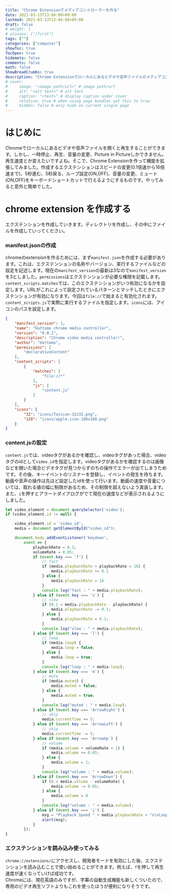 ```yaml
---
title: "Chrome Extensionでメディアコントローラーを作る"
date: 2021-03-13T13:04:08+09:00
lastmod: 2021-03-13T13:04:08+09:00
draft: false
# weight: 1
# aliases: ["/first"]
tags: [""]
categories: ["computer"]
showToc: true
TocOpen: true
hidemeta: false
comments: false
math: false
ShowBreadCrumbs: true
description: "Chrome Extensionでローカルにあるビデオや音声ファイルのメディアコントローラーの拡張を作成していきます!"
# cover:
#     image: "<image path/url>" # image path/url
#     alt: "<alt text>" # alt text
#     caption: "<text>" # display caption under cover
#     relative: true # when using page bundles set this to true
#     hidden: false # only hide on current single page
---
```

# はじめに
Chromeでローカルにあるビデオや音声ファイルを開くと再生することができます。しかし、一時停止、再生、音量の変更、Picture in Pictureしかできません。再生速度とか変えたいですよね。そこで、Chrome Extensionを作って機能を拡張してみました。作成するエクステンションはスピードの変更(0.1倍速から16倍速まで)、5秒進む、5秒戻る、ループ設定(ON,OFF)、音量の変更、ミュート(ON,OFF)をキーボードショートカットで行えるようにするものです。やってみると意外と簡単でした。

# chrome extension を作成する
エクステンションを作成していきます。ディレクトリを作成し、その中にファイルを作成していってください。
### manifest.jsonの作成
chromeのextensionを作るためには、まず`manifest.json`を作成する必要があります。これは、エクステンションの名称やバージョン、実行するファイルなどの設定を記述します。現在の`manifest_version`の最新は3なので`manifest_version`を3としました。`permissions`はエクステンションが必要な権限を記載します。`content_scripts.matches`では、このエクステンションがいつ有効になるかを設定します。URLがこれによって設定されているパターンとマッチしたときにエクステンションが有効になります。今回は`file://`で始まると有効化されます。`content_scripts.js`で実際に実行するファイルを指定します。`icons`には、アイコンのパスを設定します。
```json
{
    "manifest_version": 3,
    "name": "Hattomo chrome media controller",
    "version": "0.0.1",
    "description": "Chrome video media controller!",
    "author": "Hattomo",
    "permissions": [
        "declarativeContent"
    ],
    "content_scripts": [
        {
            "matches": [
                "file://*"
            ],
            "js": [
                "content.js"
            ]
        }
    ],
    "icons": {
        "32": "icons/favicon-32x32.png",
        "128": "icons/apple-icon-180x180.png"
    }
}
```
### content.jsの設定
`content.js`では、videoタグがあるかを確認し、videoタグがあった場合、videoタグのidとして`video_id`を指定します。videoタグがあるかを確認するのは画像などを開いた場合ビデオタグが見つからずのちの操作でエラーが出てしまうためです。その後、キーイベントのリスナーを登録し、イベントの発生を待ちます。動画や音声の操作は先ほど設定したidを使って行います。動画の速度や音量については、取れる値の幅に制限があるため、その制限を超えないよう実装します。また、`i`を押すとアラートダイアログがでて現在の速度などが表示されるようにしました。

```js
let video_element = document.querySelector('video');
if (video_element.id != null) {

    video_element.id = 'video_id';
    media = document.getElementById("video_id");

    document.body.addEventListener('keydown',
        event => {
            playbackRate = 0.1;
            volumeRate = 0.05;
            if (event.key === 'f') {
                // fast 
                if (media.playbackRate + playbackRate < 16) {
                    media.playbackRate += 0.1
                } else {
                    media.playbackRate = 16
                }
                console.log("fast : " + media.playbackRate);
            } else if (event.key === 's') {
                // slow
                if (0.1 < media.playbackRate - playbackRate) {
                    media.playbackRate -= 0.1;
                } else {
                    media.playbackRate = 0.1;
                }
                console.log("slow : " + media.playbackRate);
            } else if (event.key === 'l') {
                // loop
                if (media.loop) {
                    media.loop = false;
                } else {
                    media.loop = true;
                }
                console.log("loop : " + media.loop);
            } else if (event.key === 'm') {
                // mute
                if (media.muted) {
                    media.muted = false;
                } else {
                    media.muted = true;
                }
                console.log("muted : " + media.loop);
            } else if (event.key === 'ArrowRight') {
                // skip
                media.currentTime += 5;
            } else if (event.key === 'ArrowLeft') {
                // skip
                media.currentTime -= 5;
            } else if (event.key === 'ArrowUp') {
                // volume
                if (media.volume + volumeRate < 1) {
                    media.volume += 0.05;
                } else {
                    media.volume = 1;
                }
                console.log("volume : " + media.volume);
            } else if (event.key === 'ArrowDown') {
                if (0 < media.volume - volumeRate) {
                    media.volume -= 0.05;
                } else {
                    media.volume = 0
                }
                console.log("volume : " + media.volume);
            } else if (event.key === 'i') {
                msg = "Playback Speed " + media.playbackRate + "x\nLoop : " + media.loop;
                alert(msg);
            }
        });
}

```
### エクステンションを読み込み使ってみる
`chrome://extensions/`にアクセスし、開発者モードを有効にした後、エクステンションを読み込むことで使い始めることができます。例えば、`f`を押して再生速度が速くなっていけば成功です。  
Chromeには、現在英語のみですが、字幕の自動生成機能も新しくついたので、専用のビデオ再生ソフトよりもこれを使ったほうが便利になりそうです。